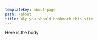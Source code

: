 ```yaml
---
templateKey: about-page
path: /about
title: Why you should bookmark this site
---
```

Here is the body
